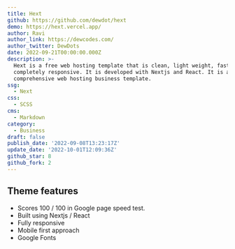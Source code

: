 ```yaml
---
title: Hext
github: https://github.com/dewdot/hext
demo: https://hext.vercel.app/
author: Ravi
author_link: https://dewcodes.com/
author_twitter: DewDots
date: 2022-09-21T00:00:00.000Z
description: >-
  Hext is a free web hosting template that is clean, light weight, fast, and
  completely responsive. It is developed with Nextjs and React. It is a
  comprehensive web hosting business template.
ssg:
  - Next
css:
  - SCSS
cms:
  - Markdown
category:
  - Business
draft: false
publish_date: '2022-09-08T13:23:17Z'
update_date: '2022-10-01T12:09:36Z'
github_star: 8
github_fork: 2
---
```


## Theme features

- Scores 100 / 100 in Google page speed test.
- Built using Nextjs / React
- Fully responsive
- Mobile first approach
- Google Fonts
